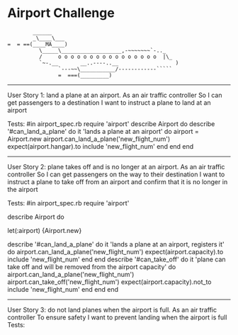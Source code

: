 Airport Challenge
=================

```
        ______
        _\____\___
=  = ==(____MA____)
          \_____\___________________,-~~~~~~~`-.._
          /     o o o o o o o o o o o o o o o o  |\_
          `~-.__       __..----..__                  )
                `---~~\___________/------------`````
                =  ===(_________)

```
********************************
User Story 1: land a plane at an airport.
As an air traffic controller 
So I can get passengers to a destination 
I want to instruct a plane to land at an airport

Tests:
#in airport_spec.rb
require 'airport'
describe Airport do
  describe '#can_land_a_plane' do
  it 'lands a plane at an airport' do
    airport = Airport.new
    airport.can_land_a_plane('new_flight_num')
    expect(airport.hangar).to include 'new_flight_num'
  end
  end
end

********************************
User Story 2: plane takes off and is no longer at an airport.
As an air traffic controller 
So I can get passengers on the way to their destination 
I want to instruct a plane to take off from an airport and confirm that it is no longer in the airport

Tests:
#in airport_spec.rb
require 'airport'

describe Airport do
  
  let(:airport) {Airport.new}

  describe '#can_land_a_plane' do
  it 'lands a plane at an airport, registers it' do
    airport.can_land_a_plane('new_flight_num')
    expect(airport.capacity).to include 'new_flight_num'
  end
  end
  describe '#can_take_off' do
  it 'plane can take off and will be removed from the airport capacity' do
    airport.can_land_a_plane('new_flight_num')
    airport.can_take_off('new_flight_num')
    expect(airport.capacity).not_to include 'new_flight_num'
  end
  end
end

********************************
User Story 3: do not land planes when the airport is full.
As an air traffic controller 
To ensure safety 
I want to prevent landing when the airport is full 
Tests:


